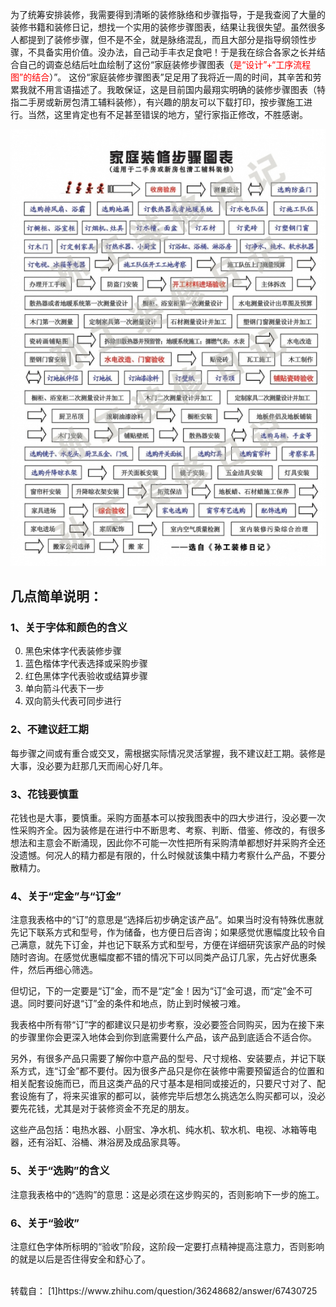 为了统筹安排装修，我需要得到清晰的装修脉络和步骤指导，于是我查阅了大量的装修书籍和装修日记，想找一个实用的装修步骤图表，结果让我很失望。虽然很多人都提到了装修步骤，但不是不全，就是脉络混乱，而且大部分是指导纲领性步骤，不具备实用价值。没办法，自己动手丰衣足食吧！于是我在综合各家之长并结合自己的调查总结后吐血绘制了这份“家庭装修步骤图表（<font color='red'>是“设计”+“工序流程图”的结合</font>）”。
这份“家庭装修步骤图表”足足用了我将近一周的时间，其辛苦和劳累我就不用言语描述了。我敢保证，这是目前国内最翔实明确的装修步骤图表（特指二手房或新房包清工辅料装修），有兴趣的朋友可以下载打印，按步骤施工进行。当然，这里肯定也有不足甚至错误的地方，望行家指正修改，不胜感谢。

![](../imgs/装修过程中的经典工序流程图二.png)

## **几点简单说明：**
### **1、关于字体和颜色的含义**

0. 黑色宋体字代表装修步骤
0. 蓝色楷体字代表选择或采购步骤
0. 红色黑体字代表验收或结算步骤
0. 单向箭斗代表下一步
0. 双向箭头代表可同步进行
### **2、不建议赶工期**
每步骤之间或有重合或交叉，需根据实际情况灵活掌握，我不建议赶工期。装修是大事，没必要为赶那几天而闹心好几年。
### **3、花钱要慎重**
花钱也是大事，要慎重。采购方面基本可以按我图表中的四大步进行，没必要一次性采购齐全。因为装修是在进行中不断思考、考察、判断、借鉴、修改的，有很多想法和主意会不断涌现，因此你不可能一次性把所有采购清单都想好并采购齐全还没遗憾。何况人的精力都是有限的，什么时候就该集中精力考察什么产品，不要分散精力。
### **4、关于“定金”与“订金”**
注意我表格中的“订”的意思是“选择后初步确定该产品”。如果当时没有特殊优惠就先记下联系方式和型号，作为储备，也方便日后咨询；如果感觉优惠幅度比较令自己满意，就先下订金，并也记下联系方式和型号，方便在详细研究该家产品的时候随时咨询。在感觉优惠幅度都不错的情况下可以同类产品订几家，先占好优惠条件，然后再细心筛选。

但切记，下的一定要是“订”金，而不是“定”金！因为“订”金可退，而“定”金不可退。同时要问好退“订”金的条件和地点，防止到时候被刁难。

我表格中所有带“订”字的都建议只是初步考察，没必要签合同购买，因为在接下来的步骤里你会更深入地体会到你到底需要什么产品，该产品到底适合不适合你。

另外，有很多产品只需要了解你中意产品的型号、尺寸规格、安装要点，并记下联系方式，连“订金”都不要付。因为很多产品只是你在装修中需要预留适合的位置和相关配套设施而已，而且这类产品的尺寸基本是相同或接近的，只要尺寸对了、配套设施有了，将来买谁家的都可以，装修完毕后想怎么挑选怎么购买都可以，没必要先花钱，尤其是对于装修资金不充足的朋友。

这些产品包括：电热水器、小厨宝、净水机、纯水机、软水机、电视、冰箱等电器，还有浴缸、浴桶、淋浴房及成品家具等。
### **5、关于“选购”的含义**
注意我表格中的“选购”的意思：这是必须在这步购买的，否则影响下一步的施工。
### **6、关于“验收”**
注意红色字体所标明的“验收”阶段，这阶段一定要打点精神提高注意力，否则影响的就是以后是否住得安全和舒心了。

<br/>
转载自：
[1]https://www.zhihu.com/question/36248682/answer/67430725
